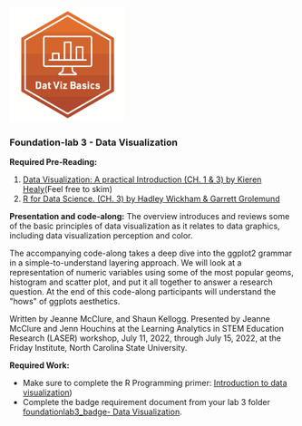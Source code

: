 <img src="img/dataviz_badge.png" width="40%"/>


### **Foundation-lab 3** - Data Visualization


**Required Pre-Reading:**


1. [Data Visualization: A practical Introduction (CH. 1 & 3) by Kieren Healy](https://socviz.co/)(Feel free to skim)
2. [R for Data Science. (CH. 3) by Hadley Wickham & Garrett Grolemund](https://r4ds.had.co.nz/index.html)


**Presentation and code-along:**
The overview introduces and reviews some of the basic principles of data visualization as it relates to data graphics, including data visualization perception and color.

The accompanying code-along takes a deep dive into the ggplot2 grammar in a simple-to-understand layering approach. We will look at a representation of numeric variables using some of the most popular geoms, histogram and scatter plot, and put it all together to answer a research question. 
At the end of this code-along participants will understand the "hows" of ggplots aesthetics. 

Written by Jeanne McClure, and Shaun Kellogg. Presented by Jeanne McClure and Jenn Houchins at the Learning Analytics in STEM Education Research (LASER) workshop, July 11, 2022, through July 15, 2022, at the Friday Institute, North Carolina State University.

**Required Work:**

-  Make sure to complete the R Programming primer: [Introduction to data visualization](https://rstudio.cloud/learn/primers/3))
-  Complete the badge requirement document from your lab 3 folder [foundationlab3_badge- Data Visualization](https://github.com/laser-institute/foundational-skills/blob/master/foundation_lab_3/foundationlab3_badge.Rmd).

